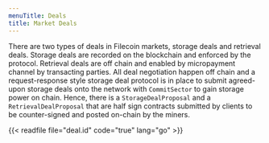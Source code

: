 ```yaml
---
menuTitle: Deals
title: Market Deals
---
```


There are two types of deals in Filecoin markets, storage deals and retrieval deals. Storage deals are recorded on the blockchain and enforced by the protocol. Retrieval deals are off chain and enabled by micropayment channel by transacting parties. All deal negotiation happen off chain and a request-response style storage deal protocol is in place to submit agreed-upon storage deals onto the network with `CommitSector` to gain storage power on chain. Hence, there is a `StorageDealProposal` and a `RetrievalDealProposal` that are half sign contracts submitted by clients to be counter-signed and posted on-chain by the miners. 

{{< readfile file="deal.id" code="true" lang="go" >}}
